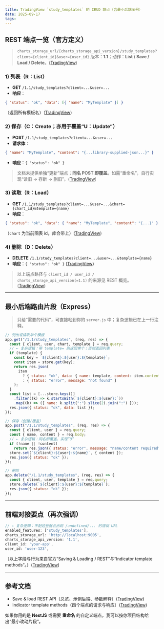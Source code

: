 ```yaml
---
title: TradingView `study_templates` 的 CRUD 端点（含最小后端示例）
date: 2025-09-17
tags:
---
```


## REST 端点一览（官方定义）

> `charts_storage_url/{charts_storage_api_version}/study_templates?client={client_id}&user={user_id}`
> 版本：**1.1**；动作：**List / Save / Load / Delete**。([TradingView][1])

### 1) 列表（R：List）

- **GET** `/1.1/study_templates?client=...&user=...`
- **响应**：

```json
{ "status": "ok", "data": [{ "name": "MyTemplate" }] }
```

（返回所有模板名）([TradingView][1])

### 2) 保存（C：Create；亦用于覆盖“U：Update”）

- **POST** `/1.1/study_templates?client=...&user=...`
- **请求体**：

```json
{ "name": "MyTemplate", "content": "{...library-supplied-json...}" }
```

- **响应**：`{ "status": "ok" }`

> 文档未提供单独“更新”端点；**同名 POST 即覆盖**。如需“重命名”，自行实现“读旧 → 存新 → 删旧”。([TradingView][1])

### 3) 读取（R：Load）

- **GET** `/1.1/study_templates?client=...&user=...&chart={chart_id}&template={name}`
- **响应**：

```json
{ "status": "ok", "data": { "name": "MyTemplate", "content": "{...}" } }
```

（`chart` 为当前图表 id，库会带上）([TradingView][1])

### 4) 删除（D：Delete）

- **DELETE** `/1.1/study_templates?client=...&user=...&template={name}`
- **响应**：`{ "status": "ok" }` ([TradingView][1])

> 以上端点路径与 `client_id / user_id / charts_storage_api_version(=1.1)` 的来源见 REST 概览。([TradingView][2])

---

## 最小后端路由片段（Express）

> 只给“需要的代码”，可直接粘到你的 `server.js` 中；复杂逻辑已在上一行注释。

```js
// 列出或读取单个模板
app.get("/1.1/study_templates", (req, res) => {
  const { client, user, chart, template } = req.query;
  // ← 复杂逻辑：带 template= 则返回单个；否则返回列表
  if (template) {
    const key = `${client}:${user}:${template}`;
    const item = store.get(key);
    return res.json(
      item
        ? { status: "ok", data: { name: template, content: item.content } }
        : { status: "error", message: "not found" }
    );
  }
  const list = [...store.keys()]
    .filter((k) => k.startsWith(`${client}:${user}:`))
    .map((k) => ({ name: k.split(":").slice(2).join(":") }));
  res.json({ status: "ok", data: list });
});

// 保存（创建/覆盖）
app.post("/1.1/study_templates", (req, res) => {
  const { client, user } = req.query;
  const { name, content } = req.body;
  // ← 复杂逻辑：同名即覆盖，实现“U”
  if (!name || !content)
    return res.json({ status: "error", message: "name/content required" });
  store.set(`${client}:${user}:${name}`, { content });
  res.json({ status: "ok" });
});

// 删除
app.delete("/1.1/study_templates", (req, res) => {
  const { client, user, template } = req.query;
  store.delete(`${client}:${user}:${template}`);
  res.json({ status: "ok" });
});
```

---

## 前端对接要点（再次强调）

```js
// ← 复杂逻辑：不配这些就会出现 /undefined/... 的错误 URL
enabled_features: ['study_templates'],
charts_storage_url: 'http://localhost:9005',
charts_storage_api_version: '1.1',
client_id: 'your-app',
user_id: 'user-123',
```

（以上字段与行为来自官方“Saving & Loading / REST”与“Indicator template methods”。）([TradingView][2])

---

## 参考文档

- Save & load REST API（总览、示例后端、参数解释）([TradingView][2])
- Indicator template methods（四个端点的请求与响应）([TradingView][1])

如果你用的是 **NestJS** 或需要 **重命名** 的自定义端点，我可以按你项目结构给出“最小改动片段”。

[1]: https://www.tradingview.com/charting-library-docs/latest/saving_loading/save-load-rest-api/indicator-template-methods/ "Indicator template methods | Advanced Charts Documentation"
[2]: https://www.tradingview.com/charting-library-docs/latest/saving_loading/save-load-rest-api/ "Save and load REST API | Advanced Charts Documentation"
